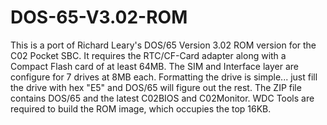 # DOS-65-V3.02-ROM

This is a port of Richard Leary's DOS/65 Version 3.02 ROM version for the C02 Pocket SBC.
It requires the RTC/CF-Card adapter along with a Compact Flash card of at least 64MB.
The SIM and Interface layer are configure for 7 drives at 8MB each.
Formatting the drive is simple... just fill the drive with hex "E5" and DOS/65 will figure out the rest.
The ZIP file contains DOS/65 and the latest C02BIOS and C02Monitor.
WDC Tools are required to build the ROM image, which occupies the top 16KB.
